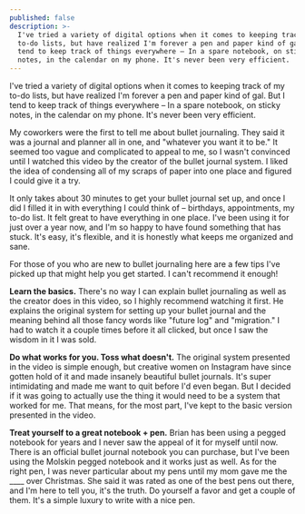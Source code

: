 ```yaml
---
published: false
description: >-
  I've tried a variety of digital options when it comes to keeping track of my
  to-do lists, but have realized I'm forever a pen and paper kind of gal. But I
  tend to keep track of things everywhere – In a spare notebook, on sticky
  notes, in the calendar on my phone. It's never been very efficient.
---
```


I've tried a variety of digital options when it comes to keeping track of my to-do lists, but have realized I'm forever a pen and paper kind of gal. But I tend to keep track of things everywhere – In a spare notebook, on sticky notes, in the calendar on my phone. It's never been very efficient. 

My coworkers were the first to tell me about bullet journaling. They said it was a journal and planner all in one, and "whatever you want it to be." It seemed too vague and complicated to appeal to me, so I wasn't convinced until I watched this video by the creator of the bullet journal system. I liked the idea of condensing all of my scraps of paper into one place and figured I could give it a try. 

It only takes about 30 minutes to get your bullet journal set up, and once I did I filled it in with everything I could think of – birthdays, appointments, my to-do list. It felt great to have everything in one place. I've been using it for just over a year now, and I'm so happy to have found something that has stuck. It's easy, it's flexible, and it is honestly what keeps me organized and sane. 

For those of you who are new to bullet journaling here are a few tips I've picked up that might help you get started. I can't recommend it enough! 

**Learn the basics.**
There's no way I can explain bullet journaling as well as the creator does in this video, so I highly recommend watching it first. He explains the original system for setting up your bullet journal and the meaning behind all those fancy words like "future log" and "migration." I had to watch it a couple times before it all clicked, but once I saw the wisdom in it I was sold. 

**Do what works for you. Toss what doesn't.** 
The original system presented in the video is simple enough, but creative women on Instagram have since gotten hold of it and made insanely beautiful bullet journals. It's super intimidating and made me want to quit before I'd even began. But I decided if it was going to actually use the thing it would need to be a system that worked for me. That means, for the most part, I've kept to the basic version presented in the video.

**Treat yourself to a great notebook + pen.**
Brian has been using a pegged notebook for years and I never saw the appeal of it for myself until now. There is an official bullet journal notebook you can purchase, but I've been using the Molskin pegged notebook and it works just as well. As for the right pen, I was never particular about my pens until my mom gave me the ____ over Christmas. She said it was rated as one of the best pens out there, and I'm here to tell you, it's the truth. Do yourself a favor and get a couple of them. It's a simple luxury to write with a nice pen. 




